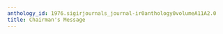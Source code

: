 ```yaml
---
anthology_id: 1976.sigirjournals_journal-ir0anthology0volumeA11A2.0
title: Chairman's Message
---
```

